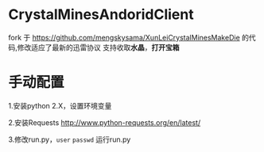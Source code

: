 CrystalMinesAndoridClient 
=============

fork 于 https://github.com/mengskysama/XunLeiCrystalMinesMakeDie 的代码,修改适应了最新的迅雷协议 支持收取**水晶**，**打开宝箱**



手动配置
=============

1.安装python 2.X，设置环境变量

2.安装Requests http://www.python-requests.org/en/latest/

3.修改run.py，`user` `passwd` 运行run.py
